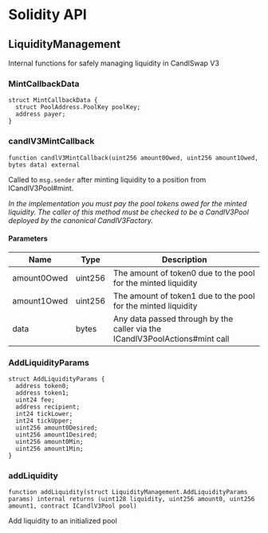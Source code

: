 # Solidity API

## LiquidityManagement

Internal functions for safely managing liquidity in CandlSwap V3

### MintCallbackData

```solidity
struct MintCallbackData {
  struct PoolAddress.PoolKey poolKey;
  address payer;
}
```

### candlV3MintCallback

```solidity
function candlV3MintCallback(uint256 amount0Owed, uint256 amount1Owed, bytes data) external
```

Called to `msg.sender` after minting liquidity to a position from ICandlV3Pool#mint.

_In the implementation you must pay the pool tokens owed for the minted liquidity.
The caller of this method must be checked to be a CandlV3Pool deployed by the canonical CandlV3Factory._

#### Parameters

| Name | Type | Description |
| ---- | ---- | ----------- |
| amount0Owed | uint256 | The amount of token0 due to the pool for the minted liquidity |
| amount1Owed | uint256 | The amount of token1 due to the pool for the minted liquidity |
| data | bytes | Any data passed through by the caller via the ICandlV3PoolActions#mint call |

### AddLiquidityParams

```solidity
struct AddLiquidityParams {
  address token0;
  address token1;
  uint24 fee;
  address recipient;
  int24 tickLower;
  int24 tickUpper;
  uint256 amount0Desired;
  uint256 amount1Desired;
  uint256 amount0Min;
  uint256 amount1Min;
}
```

### addLiquidity

```solidity
function addLiquidity(struct LiquidityManagement.AddLiquidityParams params) internal returns (uint128 liquidity, uint256 amount0, uint256 amount1, contract ICandlV3Pool pool)
```

Add liquidity to an initialized pool

